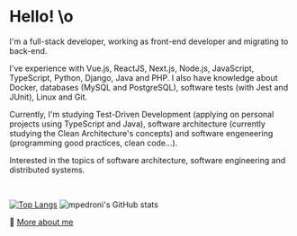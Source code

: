 # Hello! \o

I'm a full-stack developer, working as front-end developer and migrating to back-end. 

I've experience with Vue.js, ReactJS, Next.js, Node.js, JavaScript, TypeScript, Python, Django, Java and PHP. I also have knowledge about Docker, databases (MySQL and PostgreSQL), software tests (with Jest and JUnit), Linux and Git.

Currently, I'm studying Test-Driven Development (applying on personal projects using TypeScript and Java), software architecture (currently studying the Clean Architecture's concepts) and software engeneering (programming good practices, clean code...).

Interested in the topics of software architecture, software engineering and distributed systems.

<br />

[![Top Langs](https://github-readme-stats.vercel.app/api/top-langs/?username=mpedroni&theme=dracula&hide_border=true&layout=compact)](https://github.com/mpedroni)
![mpedroni's GitHub stats](https://github-readme-stats.vercel.app/api?username=mpedroni&theme=dracula&hide_border=true&show_icons=true&custom_title=My%20GitHub%20Stats)

🔗 [More about me](https://mpedroni.me)
